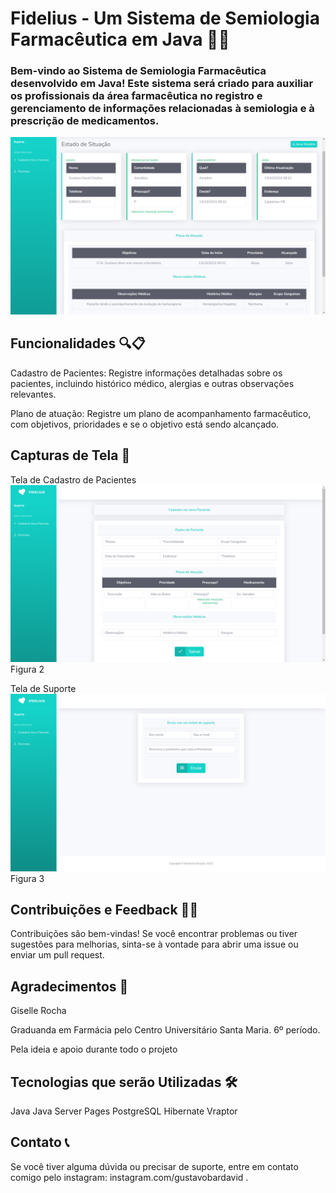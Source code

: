 # Fidelius - Um Sistema de Semiologia Farmacêutica em Java 🌿💊

### Bem-vindo ao Sistema de Semiologia Farmacêutica desenvolvido em Java! Este sistema será criado para auxiliar os profissionais da área farmacêutica no registro e gerenciamento de informações relacionadas à semiologia e à prescrição de medicamentos.

![Tela de Situação](./Public/Tela%20de%20Situação.png)

## Funcionalidades 🔍📋

Cadastro de Pacientes: Registre informações detalhadas sobre os pacientes, incluindo histórico médico, alergias e outras observações relevantes.

Plano de atuação: Registre um plano de acompanhamento farmacêutico, com objetivos, prioridades e se o objetivo está sendo alcançado.


## Capturas de Tela 📸
Tela de Cadastro de Pacientes
![Tela de Cadastro](./Public/Tela%20de%20Cadastro.png)
Figura 2 

Tela de Suporte
![Tela de Suporte](./Public/Tela%20de%20Suporte.png)
Figura 3 


## Contribuições e Feedback 🤝🔧
Contribuições são bem-vindas! Se você encontrar problemas ou tiver sugestões para melhorias, sinta-se à vontade para abrir uma issue ou enviar um pull request.

## Agradecimentos 🤝
Giselle Rocha 

Graduanda em Farmácia pelo Centro Universitário Santa Maria. 6º período.

Pela ideia e apoio durante todo o projeto

## Tecnologias que serão Utilizadas 🛠️
  Java
  Java Server Pages 
  PostgreSQL
  Hibernate
  Vraptor

## Contato 📞
Se você tiver alguma dúvida ou precisar de suporte, entre em contato comigo pelo instagram: instagram.com/gustavobardavid .

